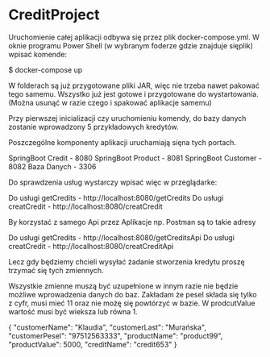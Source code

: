 # CreditProject
Uruchomienie całej aplikacji odbywa się przez plik docker-compose.yml. W oknie programu Power Shell (w wybranym foderze gdzie znajduje sięplik) wpisać komende:

$ docker-compose up 

W folderach są już przygotowane pliki JAR, więc nie trzeba nawet pakować tego samemu. Wszystko już jest gotowe i przygotowane do wystartowania. (Można usunąć w razie czego i spakować aplikacje samemu)

Przy pierwszej inicializacji czy uruchomieniu komendy, do bazy danych zostanie wprowadzony 5 przykładowych kredytów. 



Poszczególne komponenty aplikacji uruchamiają sięna tych portach.

SpringBoot Credit - 8080
SpringBoot Product - 8081
SpringBoot Customer - 8082
Baza Danych - 3306

Do sprawdzenia usług wystarczy wpisać więc w przeglądarke:

Do usługi getCredits - http://localhost:8080/getCredits
Do usługi creatCredit - http://localhost:8080/creatCredit

By korzystać z samego Api przez Aplikacje np. Postman są to takie adresy

Do usługi getCredits - http://localhost:8080/getCreditsApi
Do usługi creatCredit - http://localhost:8080/creatCreditApi

Lecz gdy będziemy chcieli wysyłać żadanie stworzenia kredytu proszę trzymać się tych zmiennych.

Wszystkie zmienne muszą być uzupełnione w innym razie nie będzie możliwe wprowadzenia danych do baz.
Zakładam że pesel składa się tylko z cyfr, musi mieć 11 oraz nie możę się powtórzyć w bazie.
W prodcutValue wartość musi być wieksza lub równa 1. 

{
	"customerName": "Klaudia",
	"customerLast": "Murańska",
	"customerPesel": "97512563333",
	"productName": "product99",
	"productValue": 5000,
	"creditName": "credit653"
}
